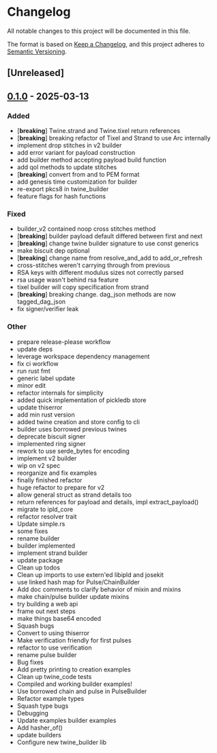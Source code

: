 # Changelog

All notable changes to this project will be documented in this file.

The format is based on [Keep a Changelog](https://keepachangelog.com/en/1.0.0/),
and this project adheres to [Semantic Versioning](https://semver.org/spec/v2.0.0.html).

## [Unreleased]

## [0.1.0](https://github.com/twine-protocol/twine-rs/releases/tag/twine_builder-v0.1.0) - 2025-03-13

### Added

- [**breaking**] Twine.strand and Twine.tixel return references
- [**breaking**] breaking refactor of Tixel and Strand to use Arc internally
- implement drop stitches in v2 builder
- add error variant for payload construction
- add builder method accepting payload build function
- add qol methods to update stitches
- [**breaking**] convert from and to PEM format
- add genesis time customization for builder
- re-export pkcs8 in twine_builder
- feature flags for hash functions

### Fixed

- builder_v2 contained noop cross stitches method
- [**breaking**] builder payload default differed between first and next
- [**breaking**] change twine builder signature to use const generics
- make biscuit dep optional
- [**breaking**] change name from resolve_and_add to add_or_refresh
- cross-stitches weren't carrying through from previous
- RSA keys with different modulus sizes not correctly parsed
- rsa usage wasn't behind rsa feature
- tixel builder will copy specification from strand
- [**breaking**] breaking change. dag_json methods are now tagged_dag_json
- fix signer/verifier leak

### Other

- prepare release-please workflow
- update deps
- leverage workspace dependency management
- fix ci workflow
- run rust fmt
- generic label update
- minor edit
- refactor internals for simplicity
- added quick implementation of pickledb store
- update thiserror
- add min rust version
- added twine creation and store config to cli
- builder uses borrowed previous twines
- deprecate biscuit signer
- implemented ring signer
- rework to use serde_bytes for encoding
- implement v2 builder
- wip on v2 spec
- reorganize and fix examples
- finally finished refactor
- huge refactor to prepare for v2
- allow general struct as strand details too
- return references for payload and details, impl extract_payload()
- migrate to ipld_core
- refactor resolver trait
- Update simple.rs
- some fixes
- rename builder
- builder implemented
- implement strand builder
- update package
- Clean up todos
- Clean up imports to use extern'ed libipld and josekit
- use linked hash map for Pulse/ChainBuilder
- Add doc comments to clarify behavior of mixin and mixins
- make chain/pulse builder update mixins
- try building a web api
- frame out next steps
- make things base64 encoded
- Squash bugs
- Convert to using thiserror
- Make verification friendly for first pulses
- refactor to use verification
- rename pulse builder
- Bug fixes
- Add pretty printing to creation examples
- Clean up twine_code tests
- Compiled and working builder examples!
- Use borrowed chain and pulse in PulseBuilder
- Refactor example types
- Squash type bugs
- Debugging
- Update examples builder examples
- Add hasher_of()
- update builders
- Configure new twine_builder lib
